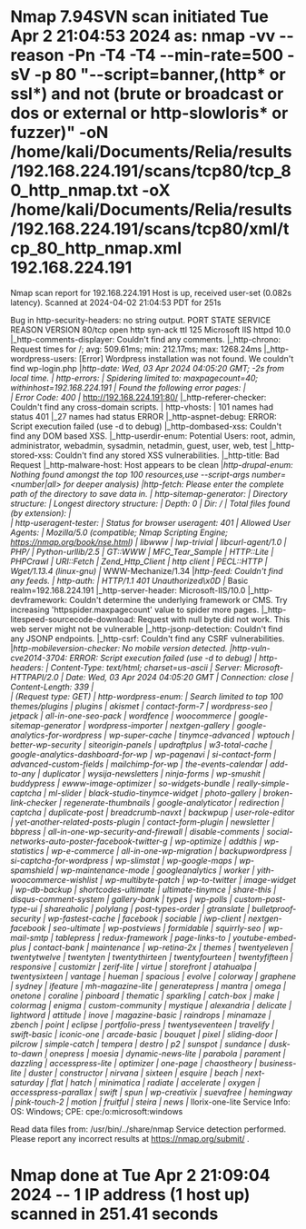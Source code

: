 # Nmap 7.94SVN scan initiated Tue Apr  2 21:04:53 2024 as: nmap -vv --reason -Pn -T4 -T4 --min-rate=500 -sV -p 80 "--script=banner,(http* or ssl*) and not (brute or broadcast or dos or external or http-slowloris* or fuzzer)" -oN /home/kali/Documents/Relia/results/192.168.224.191/scans/tcp80/tcp_80_http_nmap.txt -oX /home/kali/Documents/Relia/results/192.168.224.191/scans/tcp80/xml/tcp_80_http_nmap.xml 192.168.224.191
Nmap scan report for 192.168.224.191
Host is up, received user-set (0.082s latency).
Scanned at 2024-04-02 21:04:53 PDT for 251s

Bug in http-security-headers: no string output.
PORT   STATE SERVICE REASON          VERSION
80/tcp open  http    syn-ack ttl 125 Microsoft IIS httpd 10.0
|_http-comments-displayer: Couldn't find any comments.
|_http-chrono: Request times for /; avg: 509.61ms; min: 212.17ms; max: 1268.24ms
|_http-wordpress-users: [Error] Wordpress installation was not found. We couldn't find wp-login.php
|_http-date: Wed, 03 Apr 2024 04:05:20 GMT; -2s from local time.
| http-errors: 
| Spidering limited to: maxpagecount=40; withinhost=192.168.224.191
|   Found the following error pages: 
|   
|   Error Code: 400
|_  	http://192.168.224.191:80/
|_http-referer-checker: Couldn't find any cross-domain scripts.
| http-vhosts: 
| 101 names had status 401
|_27 names had status ERROR
|_http-aspnet-debug: ERROR: Script execution failed (use -d to debug)
|_http-dombased-xss: Couldn't find any DOM based XSS.
|_http-userdir-enum: Potential Users: root, admin, administrator, webadmin, sysadmin, netadmin, guest, user, web, test
|_http-stored-xss: Couldn't find any stored XSS vulnerabilities.
|_http-title: Bad Request
|_http-malware-host: Host appears to be clean
|_http-drupal-enum: Nothing found amongst the top 100 resources,use --script-args number=<number|all> for deeper analysis)
|_http-fetch: Please enter the complete path of the directory to save data in.
| http-sitemap-generator: 
|   Directory structure:
|   Longest directory structure:
|     Depth: 0
|     Dir: /
|   Total files found (by extension):
|_    
| http-useragent-tester: 
|   Status for browser useragent: 401
|   Allowed User Agents: 
|     Mozilla/5.0 (compatible; Nmap Scripting Engine; https://nmap.org/book/nse.html)
|     libwww
|     lwp-trivial
|     libcurl-agent/1.0
|     PHP/
|     Python-urllib/2.5
|     GT::WWW
|     MFC_Tear_Sample
|     HTTP::Lite
|     PHPCrawl
|     URI::Fetch
|     Zend_Http_Client
|     http client
|     PECL::HTTP
|     Wget/1.13.4 (linux-gnu)
|_    WWW-Mechanize/1.34
|_http-feed: Couldn't find any feeds.
| http-auth: 
| HTTP/1.1 401 Unauthorized\x0D
|_  Basic realm=192.168.224.191
|_http-server-header: Microsoft-IIS/10.0
|_http-devframework: Couldn't determine the underlying framework or CMS. Try increasing 'httpspider.maxpagecount' value to spider more pages.
|_http-litespeed-sourcecode-download: Request with null byte did not work. This web server might not be vulnerable
|_http-jsonp-detection: Couldn't find any JSONP endpoints.
|_http-csrf: Couldn't find any CSRF vulnerabilities.
|_http-mobileversion-checker: No mobile version detected.
|_http-vuln-cve2014-3704: ERROR: Script execution failed (use -d to debug)
| http-headers: 
|   Content-Type: text/html; charset=us-ascii
|   Server: Microsoft-HTTPAPI/2.0
|   Date: Wed, 03 Apr 2024 04:05:20 GMT
|   Connection: close
|   Content-Length: 339
|   
|_  (Request type: GET)
| http-wordpress-enum: 
| Search limited to top 100 themes/plugins
|   plugins
|     akismet
|     contact-form-7
|     wordpress-seo
|     jetpack
|     all-in-one-seo-pack
|     wordfence
|     woocommerce
|     google-sitemap-generator
|     wordpress-importer
|     nextgen-gallery
|     google-analytics-for-wordpress
|     wp-super-cache
|     tinymce-advanced
|     wptouch
|     better-wp-security
|     siteorigin-panels
|     updraftplus
|     w3-total-cache
|     google-analytics-dashboard-for-wp
|     wp-pagenavi
|     si-contact-form
|     advanced-custom-fields
|     mailchimp-for-wp
|     the-events-calendar
|     add-to-any
|     duplicator
|     wysija-newsletters
|     ninja-forms
|     wp-smushit
|     buddypress
|     ewww-image-optimizer
|     so-widgets-bundle
|     really-simple-captcha
|     ml-slider
|     black-studio-tinymce-widget
|     photo-gallery
|     broken-link-checker
|     regenerate-thumbnails
|     google-analyticator
|     redirection
|     captcha
|     duplicate-post
|     breadcrumb-navxt
|     backwpup
|     user-role-editor
|     yet-another-related-posts-plugin
|     contact-form-plugin
|     newsletter
|     bbpress
|     all-in-one-wp-security-and-firewall
|     disable-comments
|     social-networks-auto-poster-facebook-twitter-g
|     wp-optimize
|     addthis
|     wp-statistics
|     wp-e-commerce
|     all-in-one-wp-migration
|     backupwordpress
|     si-captcha-for-wordpress
|     wp-slimstat
|     wp-google-maps
|     wp-spamshield
|     wp-maintenance-mode
|     googleanalytics
|     worker
|     yith-woocommerce-wishlist
|     wp-multibyte-patch
|     wp-to-twitter
|     image-widget
|     wp-db-backup
|     shortcodes-ultimate
|     ultimate-tinymce
|     share-this
|     disqus-comment-system
|     gallery-bank
|     types
|     wp-polls
|     custom-post-type-ui
|     shareaholic
|     polylang
|     post-types-order
|     gtranslate
|     bulletproof-security
|     wp-fastest-cache
|     facebook
|     sociable
|     iwp-client
|     nextgen-facebook
|     seo-ultimate
|     wp-postviews
|     formidable
|     squirrly-seo
|     wp-mail-smtp
|     tablepress
|     redux-framework
|     page-links-to
|     youtube-embed-plus
|     contact-bank
|     maintenance
|     wp-retina-2x
|   themes
|     twentyeleven
|     twentytwelve
|     twentyten
|     twentythirteen
|     twentyfourteen
|     twentyfifteen
|     responsive
|     customizr
|     zerif-lite
|     virtue
|     storefront
|     atahualpa
|     twentysixteen
|     vantage
|     hueman
|     spacious
|     evolve
|     colorway
|     graphene
|     sydney
|     ifeature
|     mh-magazine-lite
|     generatepress
|     mantra
|     omega
|     onetone
|     coraline
|     pinboard
|     thematic
|     sparkling
|     catch-box
|     make
|     colormag
|     enigma
|     custom-community
|     mystique
|     alexandria
|     delicate
|     lightword
|     attitude
|     inove
|     magazine-basic
|     raindrops
|     minamaze
|     zbench
|     point
|     eclipse
|     portfolio-press
|     twentyseventeen
|     travelify
|     swift-basic
|     iconic-one
|     arcade-basic
|     bouquet
|     pixel
|     sliding-door
|     pilcrow
|     simple-catch
|     tempera
|     destro
|     p2
|     sunspot
|     sundance
|     dusk-to-dawn
|     onepress
|     moesia
|     dynamic-news-lite
|     parabola
|     parament
|     dazzling
|     accesspress-lite
|     optimizer
|     one-page
|     chaostheory
|     business-lite
|     duster
|     constructor
|     nirvana
|     sixteen
|     esquire
|     beach
|     next-saturday
|     flat
|     hatch
|     minimatica
|     radiate
|     accelerate
|     oxygen
|     accesspress-parallax
|     swift
|     spun
|     wp-creativix
|     suevafree
|     hemingway
|     pink-touch-2
|     motion
|     fruitful
|     steira
|     news
|_    llorix-one-lite
Service Info: OS: Windows; CPE: cpe:/o:microsoft:windows

Read data files from: /usr/bin/../share/nmap
Service detection performed. Please report any incorrect results at https://nmap.org/submit/ .
# Nmap done at Tue Apr  2 21:09:04 2024 -- 1 IP address (1 host up) scanned in 251.41 seconds
